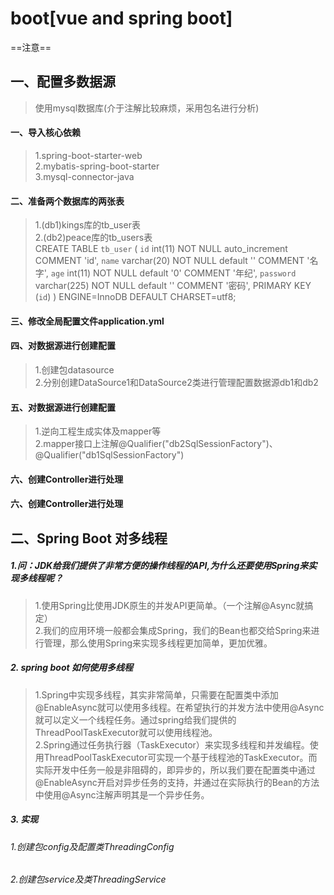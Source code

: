 # boot[vue and spring boot]
==注意==

## 一、配置多数据源

>使用mysql数据库(介于注解比较麻烦，采用包名进行分析)<br>
#### 一、导入核心依赖<br>
>1.spring-boot-starter-web<br>
>2.mybatis-spring-boot-starter<br>
>3.mysql-connector-java<br>
#### 二、准备两个数据库的两张表<br>
>1.(db1)kings库的tb_user表<br>
>2.(db2)peace库的tb_users表<br>
CREATE TABLE `tb_user` (
  `id` int(11) NOT NULL auto_increment COMMENT 'id',
  `name` varchar(20) NOT NULL default '' COMMENT '名字',
  `age` int(11) NOT NULL default '0' COMMENT '年纪',
  `password` varchar(225) NOT NULL default '' COMMENT '密码',
  PRIMARY KEY  (`id`)
) ENGINE=InnoDB DEFAULT CHARSET=utf8;
#### 三、修改全局配置文件application.yml<br>
#### 四、对数据源进行创建配置<br>
>1.创建包datasource<br>
>2.分别创建DataSource1和DataSource2类进行管理配置数据源db1和db2<br>
#### 五、对数据源进行创建配置<br>
>1.逆向工程生成实体及mapper等<br>
>2.mapper接口上注解@Qualifier("db2SqlSessionFactory")、@Qualifier("db1SqlSessionFactory")<br>

#### 六、创建Controller进行处理<br>
#### 六、创建Controller进行处理<br>

## 二、Spring Boot 对多线程
##### 1.问：JDK给我们提供了非常方便的操作线程的API,为什么还要使用Spring来实现多线程呢？
>1.使用Spring比使用JDK原生的并发API更简单。（一个注解@Async就搞定）<br>
 2.我们的应用环境一般都会集成Spring，我们的Bean也都交给Spring来进行管理，那么使用Spring来实现多线程更加简单，更加优雅。
 ##### 2. spring boot 如何使用多线程
 >1.Spring中实现多线程，其实非常简单，只需要在配置类中添加@EnableAsync就可以使用多线程。在希望执行的并发方法中使用@Async就可以定义一个线程任务。通过spring给我们提供的ThreadPoolTaskExecutor就可以使用线程池。<br>
 2.Spring通过任务执行器（TaskExecutor）来实现多线程和并发编程。使用ThreadPoolTaskExecutor可实现一个基于线程池的TaskExecutor。而实际开发中任务一般是非阻碍的，即异步的，所以我们要在配置类中通过@EnableAsync开启对异步任务的支持，并通过在实际执行的Bean的方法中使用@Async注解声明其是一个异步任务。
 ##### 3. 实现
 ###### 1.创建包config及配置类ThreadingConfig
 ###### 2.创建包service及类ThreadingService
  
 